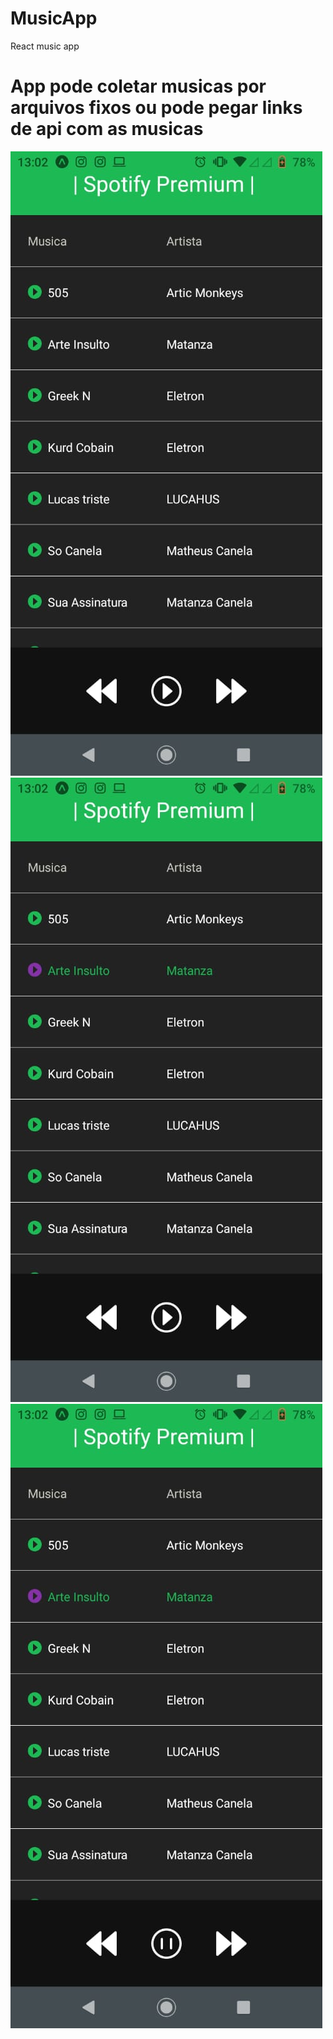# MusicApp
React music app
<h1> App pode coletar musicas por arquivos fixos ou pode pegar links de api com as musicas </h1>
<img src="https://github.com/Colgate13/MusicApp/blob/main/assets/img3.jpeg"></img>
<img src="https://github.com/Colgate13/MusicApp/blob/main/assets/img1.jpeg"></img>
<img src="https://github.com/Colgate13/MusicApp/blob/main/assets/img2.jpeg"></img>
